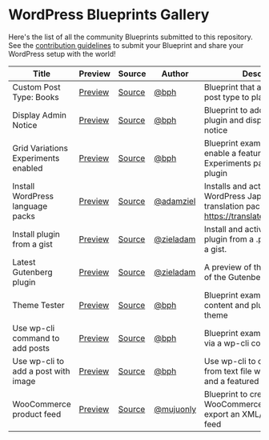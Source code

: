 # WordPress Blueprints Gallery

Here's the list of all the community Blueprints submitted to this repository. See the [contribution guidelines](./README.md#contributing-your-blueprint) to submit your Blueprint and share your WordPress setup with the world!

| Title                               | Preview                                                                                                                                                                   | Source                                                                                                         | Author                                   | Description                                                                                                  |
| -----                               | -------                                                                                                                                                                   | ------                                                                                                         | ------                                   | -----------                                                                                                  |
| Custom Post Type: Books             | [Preview](https://playground.wordpress.net/?blueprint-url=https://raw.githubusercontent.com/wordpress/blueprints/trunk/blueprints/custom-post/blueprint.json)              | [Source](https://github.com/wordpress/blueprints/blob/trunk/blueprints/custom-post/blueprint.json)              | [@bph](https://github.com/bph)           | Blueprint that added a custom post type to playground                                                        |
| Display Admin Notice                | [Preview](https://playground.wordpress.net/?blueprint-url=https://raw.githubusercontent.com/wordpress/blueprints/trunk/blueprints/admin-notice/blueprint.json)             | [Source](https://github.com/wordpress/blueprints/blob/trunk/blueprints/admin-notice/blueprint.json)             | [@bph](https://github.com/bph)           | Blueprint to add a tiny mu-plugin and display an admin notice                                                |
| Grid Variations Experiments enabled | [Preview](https://playground.wordpress.net/?blueprint-url=https://raw.githubusercontent.com/wordpress/blueprints/trunk/blueprints/grid-variations/blueprint.json)          | [Source](https://github.com/wordpress/blueprints/blob/trunk/blueprints/grid-variations/blueprint.json)          | [@bph](https://github.com/bph)           | Blueprint example to toggle on enable a feature from the Experiments page in Gutenberg plugin                |
| Install WordPress language packs    | [Preview](https://playground.wordpress.net/?blueprint-url=https://raw.githubusercontent.com/wordpress/blueprints/trunk/blueprints/translations/blueprint.json)             | [Source](https://github.com/wordpress/blueprints/blob/trunk/blueprints/translations/blueprint.json)             | [@adamziel](https://github.com/adamziel) | Installs and activates the latest WordPress Japanese translation pack from https://translate.wordpress.org/. |
| Install plugin from a gist          | [Preview](https://playground.wordpress.net/?blueprint-url=https://raw.githubusercontent.com/wordpress/blueprints/trunk/blueprints/install-plugin-from-gist/blueprint.json) | [Source](https://github.com/wordpress/blueprints/blob/trunk/blueprints/install-plugin-from-gist/blueprint.json) | [@zieladam](https://github.com/zieladam) | Install and activate a WordPress plugin from a .php file stored in a gist.                                   |
| Latest Gutenberg plugin             | [Preview](https://playground.wordpress.net/?blueprint-url=https://raw.githubusercontent.com/wordpress/blueprints/trunk/blueprints/latest-gutenberg/blueprint.json)         | [Source](https://github.com/wordpress/blueprints/blob/trunk/blueprints/latest-gutenberg/blueprint.json)         | [@zieladam](https://github.com/zieladam) | A preview of the latest version of the Gutenberg plugin.                                                     |
| Theme Tester                        | [Preview](https://playground.wordpress.net/?blueprint-url=https://raw.githubusercontent.com/wordpress/blueprints/trunk/blueprints/theme-a11y-test/blueprint.json)          | [Source](https://github.com/wordpress/blueprints/blob/trunk/blueprints/theme-a11y-test/blueprint.json)          | [@bph](https://github.com/bph)           | Blueprint example to add content and plugins to explore a theme                                              |
| Use wp-cli command to add posts     | [Preview](https://playground.wordpress.net/?blueprint-url=https://raw.githubusercontent.com/wordpress/blueprints/trunk/blueprints/posts-via-wp-cli/blueprint.json)         | [Source](https://github.com/wordpress/blueprints/blob/trunk/blueprints/posts-via-wp-cli/blueprint.json)         | [@bph](https://github.com/bph)           | Blueprint example to add posts via a wp-cli command.                                                         |
| Use wp-cli to add a post with image | [Preview](https://playground.wordpress.net/?blueprint-url=https://raw.githubusercontent.com/wordpress/blueprints/trunk/blueprints/wpcli-post-with-image/blueprint.json)    | [Source](https://github.com/wordpress/blueprints/blob/trunk/blueprints/wpcli-post-with-image/blueprint.json)    | [@bph](https://github.com/bph)           | Use wp-cli to create a post from text file with block markup and a featured image                            |
| WooCommerce product feed            | [Preview](https://playground.wordpress.net/?blueprint-url=https://raw.githubusercontent.com/wordpress/blueprints/trunk/blueprints/woocommerce-product-feed/blueprint.json) | [Source](https://github.com/wordpress/blueprints/blob/trunk/blueprints/woocommerce-product-feed/blueprint.json) | [@mujuonly](https://github.com/mujuonly) | Blueprint to create a WooCommerce product and export an XML/CSV product feed                                 |

